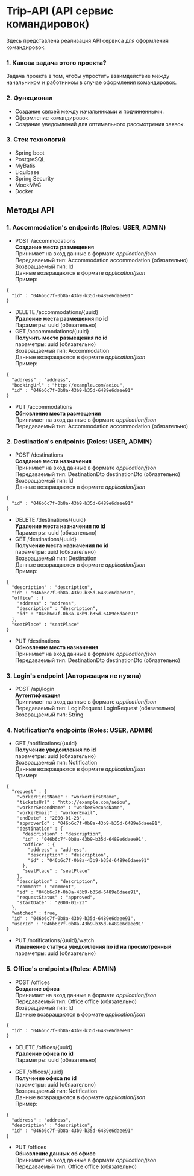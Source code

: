 # Trip-API (API сервис командировок)
Здесь представлена реализация API сервиса для оформления командировок.
### 1. **Какова задача этого проекта?**
Задача проекта в том, чтобы упростить взаимдействие между начальником и работником в случае оформления командировок.
### 2. **Функционал**
- Создание связей между начальниками и подчиненными.
- Оформление командировок.
- Создание уведомлений для оптимального рассмотрения заявок.
### 3. **Стек технологий**
- Spring boot
- PostgreSQL
- MyBatis
- Liquibase
- Spring Security
- MockMVC
- Docker
## **Методы API**



### 1. **Accommodation's endpoints** (Roles: USER, ADMIN)  
- POST /accommodations  
**Создание места размещения**  
Принимает на вход данные в формате *application/json*  
Передаваемый тип: Accommodation accommodation (обязательно)   
Возвращаемый тип: Id  
Данные возвращаются в формате *application/json*  
Пример:  
```
{
  "id" : "046b6c7f-0b8a-43b9-b35d-6489e6daee91"
}
```
- DELETE /accommodations/{uuid}  
**Удаление места размещения по id**  
Параметры: uuid (обязательно)      
- GET /accommodations/{uuid}  
**Получить место размещения по id**    
параметры: uuid (обязательно)      
Возвращаемый тип: Accommodation  
Данные возвращаются в формате *application/json*  
Пример:    
```
{
  "address" : "address",
  "bookingUrl" : "http://example.com/aeiou",
  "id" : "046b6c7f-0b8a-43b9-b35d-6489e6daee91"
}
```
- PUT /accommodations  
**Обновление места размещения**    
Принимает на вход данные в формате *application/json*   
Передаваемый тип: Accommodation accommodation (обязательно)   



### 2. Destination's endpoints (Roles: USER, ADMIN)  
- POST /destinations  
**Создание места назначения**    
Принимает на вход данные в формате *application/json*     
Передаваемый тип: DestinationDto destinationDto (обязательно)   
Возвращаемый тип: Id  
Данные возвращаются в формате *application/json*  
```
{
  "id" : "046b6c7f-0b8a-43b9-b35d-6489e6daee91"
}
```
- DELETE /destinations/{uuid}  
**Удаление места назначения по id**  
Параметры: uuid (обязательно)    
- GET /destinations/{uuid}  
**Получение места назначения по id**  
параметры: uuid (обязательно)      
Возвращаемый тип: Destination  
Данные возвращаются в формате *application/json*  
Пример:  
```
{
  "description" : "description",
  "id" : "046b6c7f-0b8a-43b9-b35d-6489e6daee91",
  "office" : {
    "address" : "address",
    "description" : "description",
    "id" : "046b6c7f-0b8a-43b9-b35d-6489e6daee91"
  },
  "seatPlace" : "seatPlace"
}
```
- PUT /destinations  
**Обновление места назначения**    
Принимает на вход данные в формате *application/json*   
Передаваемый тип: DestinationDto destinationDto (обязательно)  



### 3. Login's endpoint (Авторизация не нужна)  
- POST /api/login  
**Аутентификация**  
Принимает на вход данные в формате *application/json*   
Передаваемый тип: LoginRequest LoginRequest (обязательно)  
Возвращаемый тип: String    



### 4. Notification's endpoints (Roles: USER, ADMIN)  
- GET /notifications/{uuid}  
**Получение уведомления по id**  
параметры: uuid (обязательно)      
Возвращаемый тип: Notification  
Данные возвращаются в формате *application/json*  
Пример:  
```
{
  "request" : {
    "workerFirstName" : "workerFirstName",
    "ticketsUrl" : "http://example.com/aeiou",
    "workerSecondName" : "workerSecondName",
    "workerEmail" : "workerEmail",
    "endDate" : "2000-01-23",
    "approverId" : "046b6c7f-0b8a-43b9-b35d-6489e6daee91",
    "destination" : {
      "description" : "description",
      "id" : "046b6c7f-0b8a-43b9-b35d-6489e6daee91",
      "office" : {
        "address" : "address",
        "description" : "description",
        "id" : "046b6c7f-0b8a-43b9-b35d-6489e6daee91"
      },
      "seatPlace" : "seatPlace"
    },
    "description" : "description",
    "comment" : "comment",
    "id" : "046b6c7f-0b8a-43b9-b35d-6489e6daee91",
    "requestStatus" : "approved",
    "startDate" : "2000-01-23"
  },
  "watched" : true,
  "id" : "046b6c7f-0b8a-43b9-b35d-6489e6daee91",
  "userId" : "046b6c7f-0b8a-43b9-b35d-6489e6daee91"
}
```

- PUT /notifications/{uuid}/watch  
**Изменение статуса уведомления по id на просмотренный**  
параметры: uuid (обязательно)  



### 5. Office's endpoints (Roles: ADMIN)
- POST /offices  
**Создание офиса**    
Принимает на вход данные в формате *application/json*     
Передаваемый тип: Office office (обязательно)   
Возвращаемый тип: Id  
Данные возвращаются в формате *application/json*  
```
{
  "id" : "046b6c7f-0b8a-43b9-b35d-6489e6daee91"
}
```

- DELETE /offices/{uuid}  
**Удаление офиса по id**  
Параметры: uuid (обязательно)    

- GET /offices/{uuid}  
**Получение офиса по id**  
параметры: uuid (обязательно)      
Возвращаемый тип: Notification  
Данные возвращаются в формате *application/json*  
Пример:  
```
{
  "address" : "address",
  "description" : "description",
  "id" : "046b6c7f-0b8a-43b9-b35d-6489e6daee91"
}
```

- PUT /offices  
**Обновление данных об офисе**  
Принимает на вход данные в формате *application/json*   
Передаваемый тип: Office office (обязательно)  
